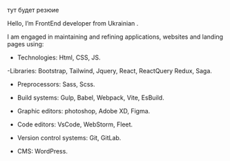 
тут будет резюие

Hello, I’m FrontEnd developer from Ukrainian .

I am engaged in maintaining and refining applications, websites and landing pages using:

- Technologies: Html, CSS, JS.

-Libraries: Bootstrap, Tailwind, Jquery, React, ReactQuery Redux, Saga.

- Preprocessors: Sass, Scss.

- Build systems: Gulp, Babel, Webpack, Vite, EsBuild.

- Graphic editors: photoshop, Adobe XD, Figma.

- Code editors: VsCode, WebStorm, Fleet.

- Version control systems: Git, GitLab.

- CMS: WordPress.
